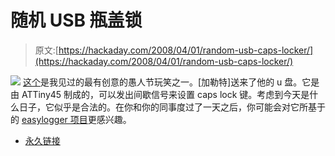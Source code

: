 # 随机 USB 瓶盖锁

> 原文:[https://hackaday.com/2008/04/01/random-usb-caps-locker/](https://hackaday.com/2008/04/01/random-usb-caps-locker/)

![](../Images/704dd8ee785b9f562810df91333eb376.png)
[这个](http://macetech.com/blog/?q=node/46)是我见过的最有创意的愚人节玩笑之一。[加勒特]送来了他的 u 盘。它是由 ATTiny45 制成的，可以发出间歇信号来设置 caps lock 键。考虑到今天是什么日子，它似乎是合法的。在你和你的同事度过了一天之后，你可能会对它所基于的 [easylogger 项目](http://www.obdev.at/products/avrusb/easylogger.html)更感兴趣。

*   [永久链接](http://macetech.com/blog/?q=node/46)